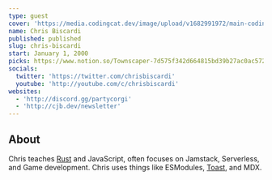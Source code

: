 ```yaml
---
type: guest
cover: 'https://media.codingcat.dev/image/upload/v1682991972/main-codingcatdev-photo/podcast-guest/chrisbiscardi'
name: Chris Biscardi
published: published
slug: chris-biscardi
start: January 1, 2000
picks: https://www.notion.so/Townscaper-7d575f342d664815bd39b27ac0ac572f, https://www.notion.so/Minecraft-Live-1b1e7a807d764f60af039d3fe5730d91
socials:
  twitter: 'https://twitter.com/chrisbiscardi'
  youtube: 'http://youtube.com/c/chrisbiscardi'
websites:
  - 'http://discord.gg/partycorgi'
  - 'http://cjb.dev/newsletter'
---
```


## About

Chris teaches [Rust](https://www.christopherbiscardi.com/rust) and JavaScript, often focuses on Jamstack, Serverless, and Game development. Chris uses things like ESModules, [Toast](https://twitter.com/toastdotdev), and MDX.
